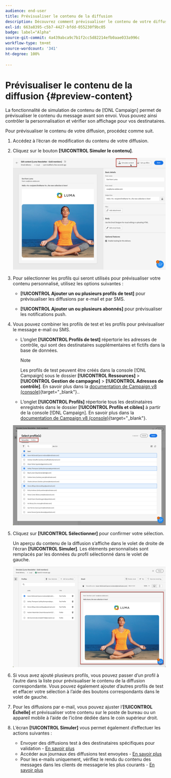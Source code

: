 ```yaml
---
audience: end-user
title: Prévisualiser le contenu de la diffusion
description: Découvrez comment prévisualiser le contenu de votre diffusion avec l’interface utilisateur web de Campaign.
exl-id: 663a8395-c5b7-4427-bfdd-055230f9bc05
badge: label="Alpha"
source-git-commit: 4a439abca9c7b1f2cc5d82214efb0aae033a996c
workflow-type: tm+mt
source-wordcount: '341'
ht-degree: 100%

---
```



# Prévisualiser le contenu de la diffusion {#preview-content}

La fonctionnalité de simulation de contenu de [!DNL Campaign] permet de prévisualiser le contenu du message avant son envoi. Vous pouvez ainsi contrôler la personnalisation et vérifier son affichage pour vos destinataires.

Pour prévisualiser le contenu de votre diffusion, procédez comme suit.

1. Accédez à l’écran de modification du contenu de votre diffusion.

   <!--email [Edit content](../content/edit-content.md) screen or to the [Email Designer](../content/get-started-email-designer.md).-->

1. Cliquez sur le bouton **[!UICONTROL Simuler le contenu]**.

   ![](assets/simulate-button.png)

1. Pour sélectionner les profils qui seront utilisés pour prévisualiser votre contenu personnalisé, utilisez les options suivantes :

   * **[!UICONTROL Ajouter un ou plusieurs profils de test]** pour prévisualiser les diffusions par e-mail et par SMS.

   * **[!UICONTROL Ajouter un ou plusieurs abonnés]** pour prévisualiser les notifications push.

1. Vous pouvez combiner les profils de test et les profils pour prévisualiser le message e-mail ou SMS.

   * L’onglet **[!UICONTROL Profils de test]** répertorie les adresses de contrôle, qui sont des destinataires supplémentaires et fictifs dans la base de données.

     >[!NOTE]
     >
     >Les profils de test peuvent être créés dans la console [!DNL Campaign] sous le dossier **[!UICONTROL Ressources]** > **[!UICONTROL Gestion de campagne]** > **[!UICONTROL Adresses de contrôle]**. En savoir plus dans la [documentation de Campaign v8 (console)](https://experienceleague.adobe.com/docs/campaign/campaign-v8/audience/add-profiles/test-profiles.html?lang=fr){target="_blank"}..

   * L’onglet **[!UICONTROL Profils]** répertorie tous les destinataires enregistrés dans le dossier **[!UICONTROL Profils et cibles]** à partir de la console [!DNL Campaign]. En savoir plus dans la [documentation de Campaign v8 (console)](https://experienceleague.adobe.com/docs/campaign/campaign-v8/audience/view-profiles.html?lang=fr){target="_blank"}.

   ![](assets/simulate-select-profiles.png)

1. Cliquez sur **[!UICONTROL Sélectionner]** pour confirmer votre sélection.

   Un aperçu du contenu de la diffusion s’affiche dans le volet de droite de l’écran **[!UICONTROL Simuler]**. Les éléments personnalisés sont remplacés par les données du profil sélectionné dans le volet de gauche.

   ![](assets/simulate-preview.png)

1. Si vous avez ajouté plusieurs profils, vous pouvez passer d’un profil à l’autre dans la liste pour prévisualiser le contenu de la diffusion correspondante. Vous pouvez également ajouter d’autres profils de test et effacer votre sélection à l’aide des boutons correspondants dans le volet de gauche.

1. Pour les diffusions par e-mail, vous pouvez ajuster l’**[!UICONTROL Échelle]** et prévisualiser votre contenu sur le poste de bureau ou un appareil mobile à l’aide de l’icône dédiée dans le coin supérieur droit.

1. L’écran **[!UICONTROL Simuler]** vous permet également d’effectuer les actions suivantes :
   * Envoyer des diffusions test à des destinataires spécifiques pour validation - [En savoir plus](test-deliveries.md)
   * Accéder aux journaux des diffusions test envoyées - [En savoir plus](test-deliveries.md#access-proofs)
   * Pour les e-mails uniquement, vérifiez le rendu du contenu des messages dans les clients de messagerie les plus courants - [En savoir plus](email-rendering.md)



